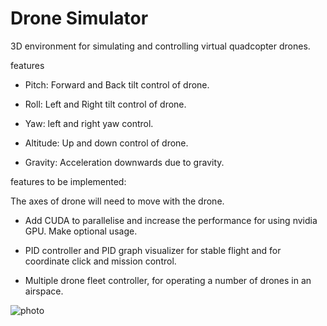 # Drone Simulator

3D environment for simulating and controlling virtual quadcopter drones.

features

- Pitch: Forward and Back tilt control of drone.

- Roll: Left and Right tilt control of drone.

- Yaw: left and right yaw control.

- Altitude: Up and down control of drone.

- Gravity: Acceleration downwards due to gravity.

features to be implemented:

The axes of drone will need to move with the drone.

- Add CUDA to parallelise and increase the performance for using nvidia GPU. Make optional usage.

- PID controller and PID graph visualizer for stable flight and for coordinate click and mission control.

- Multiple drone fleet controller, for operating a number of drones in an airspace.

![photo](https://github.com/mbh1620/3D-Drone-Simulator/blob/main/photos/drone.gif)

